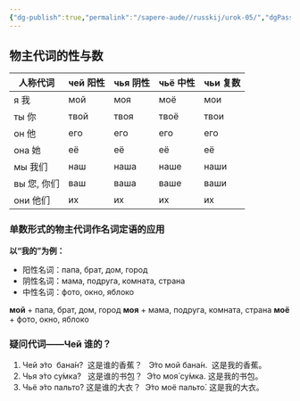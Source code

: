 ```yaml
---
{"dg-publish":true,"permalink":"/sapere-aude//russkij/urok-05/","dgPassFrontmatter":true}
---
```



## 物主代词的性与数

| 人称代词     | чей 阳性 | чья 阴性 | чьё 中性 | чьи 复数 |
| -------- | ------ | ------ | ------ | ------ |
| я 我      | мой    | моя    | моё    | мои    |
| ты 你     | твой   | твоя   | твоё   | твои   |
| он 他     | его    | его    | его    | его    |
| она 她    | её     | её     | её     | её     |
| мы 我们    | наш    | наша   | наше   | наши   |
| вы 您, 你们 | ваш    | ваша   | ваше   | ваши   |
| они 他们   | их     | их     | их     | их     |

### 单数形式的物主代词作名词定语的应用

**以“我的”为例：**

- 阳性名词：папа, брат, дом, город
- 阴性名词：мама, подруга, комната, страна
- 中性名词：фото, окно, яблоко

**мой** + папа, брат, дом, город
**моя** + мама, подруга, комната, страна
**моё** + фото, окно, яблоко

### 疑问代词——Чей 谁的？

1. Чей э́то  бана́н?  这是谁的香蕉？   Э́то мой бана́н.  这是我的香蕉。
2. Чья э́то су́мка?   这是谁的书包？  Э́то моя́ су́мка. 这是我的书包。
3. Чьё э́то пальто́? 这是谁的大衣？  Э́то моё пальто́. 这是我的大衣。

